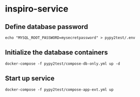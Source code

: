 # inspiro-service

## Define database password

`echo "MYSQL_ROOT_PASSWORD=mysecretpassword" > pypy2test/.env`

## Initialize the database containers

`docker-compose -f pypy2test/compose-db-only.yml up -d`

## Start up service

`docker-compose -f pypy2test/compose-app-ext.yml up`

